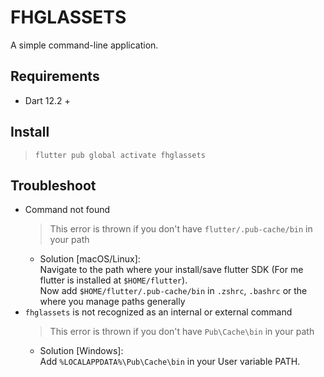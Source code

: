 # FHGLASSETS

A simple command-line application.

## Requirements

- Dart 12.2 +

## Install

> `flutter pub global activate fhglassets`

## Troubleshoot

- Command not found
  > This error is thrown if you don't have `flutter/.pub-cache/bin` in your path
  - Solution [macOS/Linux]:
    <br />Navigate to the path where your install/save flutter SDK (For me flutter is installed at `$HOME/flutter`).
    <br />Now add `$HOME/flutter/.pub-cache/bin` in `.zshrc`, `.bashrc` or the where you manage paths generally
- `fhglassets` is not recognized as an internal or external command
  > This error is thrown if you don't have `Pub\Cache\bin` in your path
  - Solution [Windows]:
    <br />Add `%LOCALAPPDATA%\Pub\Cache\bin` in your User variable PATH.
